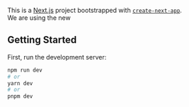 This is a [Next.js](https://nextjs.org/) project bootstrapped with [`create-next-app`](https://github.com/vercel/next.js/tree/canary/packages/create-next-app).
<br/>
We are using the new 

## Getting Started

First, run the development server:

```bash
npm run dev
# or
yarn dev
# or
pnpm dev
```
